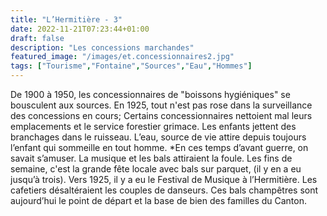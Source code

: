 ```yaml
---
title: "L’Hermitière - 3"
date: 2022-11-21T07:23:44+01:00
draft: false
description: "Les concessions marchandes"
featured_image: "/images/et.concessionnaires2.jpg"
tags: ["Tourisme","Fontaine","Sources","Eau","Hommes"]
---
```


De 1900 à 1950, les concessionnaires de "boissons hygiéniques" se bousculent aux sources.
En 1925, tout n'est pas rose dans la surveillance des concessions en cours; 
Certains concessionnaires nettoient mal leurs emplacements et le service forestier grimace.
Les enfants jettent des branchages dans le ruisseau.
L’eau, source de vie attire depuis toujours l’enfant qui sommeille en tout homme. 
*En ces temps d’avant guerre, on savait s’amuser. La musique et les bals attiraient la foule.
Les fins de semaine, c'est la grande fête locale avec bals sur parquet, (il y en a eu jusqu’à trois).
Vers 1925, il y a eu le Festival de Musique à l’Hermitière.
Les cafetiers désaltéraient les couples de danseurs.
Ces bals champêtres sont aujourd’hui le point de départ et la base de bien des familles du Canton. 
